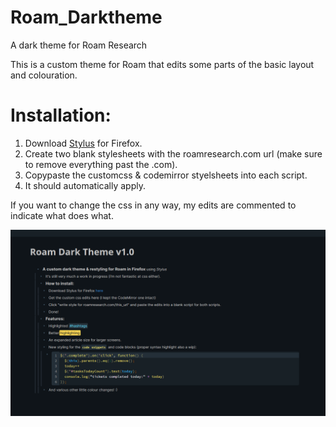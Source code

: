 # Roam_Darktheme
A dark theme for Roam Research 

This is a custom theme for Roam that edits some parts of the basic layout and colouration. 

# Installation: 
1. Download [Stylus](https://addons.mozilla.org/en-GB/firefox/addon/styl-us/) for Firefox.
2. Create two blank stylesheets with the roamresearch.com url (make sure to remove everything past the .com).
3. Copypaste the customcss & codemirror styelsheets into each script.
4. It should automatically apply. 

If you want to change the css in any way, my edits are commented to indicate what does what.

![image](rEfEjr4.png)
